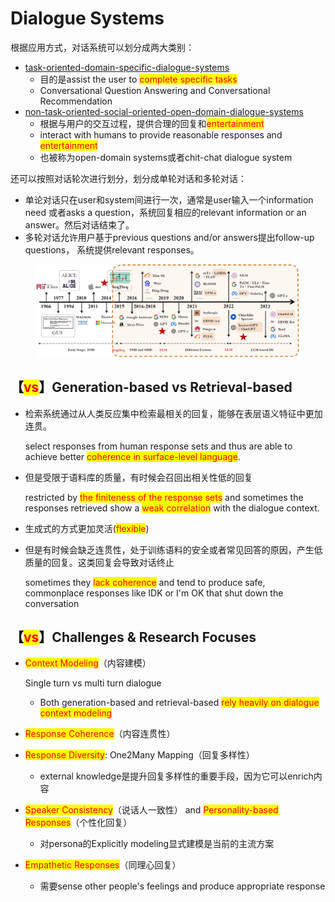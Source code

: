 # Dialogue Systems

根据应用方式，对话系统可以划分成两大类别：

* [task-oriented-domain-specific-dialogue-systems](task-oriented-domain-specific-dialogue-systems/ "mention")
  * 目的是assist the user to <mark style="color:red;">complete specific tasks</mark>
  * Conversational Question Answering and Conversational Recommendation
* [non-task-oriented-social-oriented-open-domain-dialogue-systems](non-task-oriented-social-oriented-open-domain-dialogue-systems/ "mention")
  * 根据与用户的交互过程，提供合理的回复和<mark style="color:red;">entertainment</mark>
  * interact with humans to provide reasonable responses and <mark style="color:red;">entertainment</mark>
  * 也被称为open-domain systems或者chit-chat dialogue system

还可以按照对话轮次进行划分，划分成单轮对话和多轮对话：

* 单论对话只在user和system间进行一次，通常是user输入一个information need 或者asks a question，系统回复相应的relevant information or an answer。然后对话结束了。
* 多轮对话允许用户基于previous questions and/or answers提出follow-up questions， 系统提供relevant responses。

<figure><img src="../../.gitbook/assets/image (1) (1) (1).png" alt=""><figcaption></figcaption></figure>

## 【<mark style="color:red;">vs</mark>】Generation-based vs Retrieval-based

*   检索系统通过从人类反应集中检索最相关的回复，能够在表层语义特征中更加连贯。

    select responses from human response sets and thus are able to achieve better <mark style="color:red;">coherence in surface-level language</mark>.
*   但是受限于语料库的质量，有时候会召回出相关性低的回复

    restricted by <mark style="color:red;">the finiteness of the response sets</mark> and sometimes the responses retrieved show a <mark style="color:red;">weak correlation</mark> with the dialogue context.
* 生成式的方式更加灵活(<mark style="color:red;">flexible</mark>)
*   但是有时候会缺乏连贯性，处于训练语料的安全或者常见回答的原因，产生低质量的回复。这类回复会导致对话终止

    sometimes they <mark style="color:red;">lack coherence</mark> and tend to produce safe, commonplace responses like IDK or I'm OK that shut down the conversation

## 【<mark style="color:red;">vs</mark>】Challenges & Research Focuses

*   <mark style="color:red;">Context Modeling</mark>（内容建模）

    Single turn vs multi turn dialogue

    * Both generation-based and retrieval-based <mark style="color:red;">rely heavily on dialogue context modeling</mark>
* <mark style="color:red;">Response Coherence</mark>（内容连贯性）
* <mark style="color:red;">Response Diversity</mark>: One2Many Mapping（回复多样性）
  * external knowledge是提升回复多样性的重要手段，因为它可以enrich内容
* <mark style="color:red;">Speaker Consistency</mark>（说话人一致性） and <mark style="color:red;">Personality-based Responses</mark>（个性化回复）
  * 对persona的Explicitly modeling显式建模是当前的主流方案
* <mark style="color:red;">Empathetic Responses</mark>（同理心回复）
  * 需要sense other people's feelings and produce appropriate response
